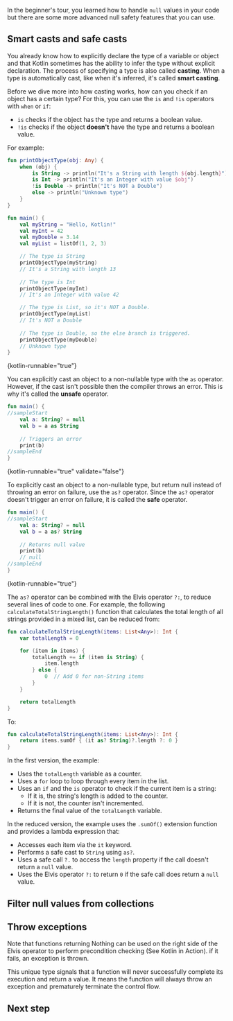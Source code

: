 [//]: # (title: Intermediate Null safety)

In the beginner's tour, you learned how to handle `null` values in your code but there are some more advanced null safety
features that you can use.

## Smart casts and safe casts

You already know how to explicitly declare the type of a variable or object and that Kotlin sometimes has the ability
to infer the type without explicit declaration. The process of specifying a type is also called **casting**. When a type
is automatically cast, like when it's inferred, it's called **smart casting**.

Before we dive more into how casting works, how can you check if an object has a certain type? For this, you can use the
`is` and `!is` operators with `when` or `if`:
* `is` checks if the object has the type and returns a boolean value.
* `!is` checks if the object **doesn't** have the type and returns a boolean value.

For example:

```kotlin
fun printObjectType(obj: Any) {
    when (obj) {
        is String -> println("It's a String with length ${obj.length}")
        is Int -> println("It's an Integer with value $obj")
        !is Double -> println("It's NOT a Double")
        else -> println("Unknown type")
    }
}

fun main() {
    val myString = "Hello, Kotlin!"
    val myInt = 42
    val myDouble = 3.14
    val myList = listOf(1, 2, 3)

    // The type is String
    printObjectType(myString)   
    // It's a String with length 13
    
    // The type is Int
    printObjectType(myInt)      
    // It's an Integer with value 42

    // The type is List, so it's NOT a Double.
    printObjectType(myList)
    // It's NOT a Double
    
    // The type is Double, so the else branch is triggered.
    printObjectType(myDouble)   
    // Unknown type
}
```
{kotlin-runnable="true"}

You can explicitly cast an object to a non-nullable type with the `as` operator. However, if the cast isn't possible then
the compiler throws an error. This is why it's called the **unsafe** operator.

```kotlin
fun main() {
//sampleStart
    val a: String? = null
    val b = a as String
  
    // Triggers an error
    print(b)
//sampleEnd
}
```
{kotlin-runnable="true" validate="false"}

To explicitly cast an object to a non-nullable type, but return null instead of throwing an error on failure, use the `as?`
operator. Since the `as?` operator doesn't trigger an error on failure, it is called the **safe** operator.

```kotlin
fun main() {
//sampleStart
    val a: String? = null
    val b = a as? String
  
    // Returns null value
    print(b)
    // null
//sampleEnd
}
```
{kotlin-runnable="true"}

The `as?` operator can be combined with the Elvis operator `?:`, to reduce several lines of code to one. For example,
the following `calculateTotalStringLength()` function that calculates the total length of all strings provided in a mixed list,
can be reduced from:

```kotlin
fun calculateTotalStringLength(items: List<Any>): Int {
    var totalLength = 0

    for (item in items) {
        totalLength += if (item is String) {
            item.length
        } else {
            0  // Add 0 for non-String items
        }
    }

    return totalLength
}
```

To:
```kotlin
fun calculateTotalStringLength(items: List<Any>): Int {
    return items.sumOf { (it as? String)?.length ?: 0 }
}
```

In the first version, the example:
* Uses the `totalLength` variable as a counter.
* Uses a `for` loop to loop through every item in the list.
* Uses an `if` and the `is` operator to check if the current item is a string:
  * If it is, the string's length is added to the counter.
  * If it is not, the counter isn't incremented.
* Returns the final value of the `totalLength` variable.

In the reduced version, the example uses the `.sumOf()` extension function and provides a lambda expression that:
* Accesses each item via the `it` keyword.
* Performs a safe cast to `String` using `as?`.
* Uses a safe call `?.` to access the `length` property if the call doesn't return a `null` value.
* Uses the Elvis operator `?:` to return `0` if the safe call does return a `null` value.

## Filter null values from collections

## Throw exceptions

Note that functions returning Nothing can be used on the right side of the Elvis operator to perform precondition 
checking (See Kotlin in Action). if it fails, an exception is thrown.

This unique type signals that a function will never successfully complete its execution and return a value. It means the
function will always throw an exception and prematurely terminate the control flow.

## Next step